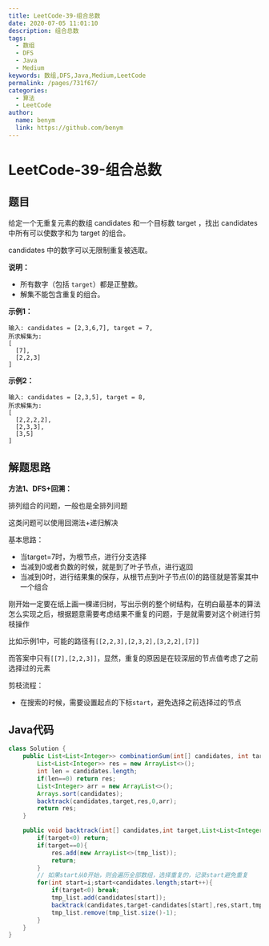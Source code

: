 ```yaml
---
title: LeetCode-39-组合总数
date: 2020-07-05 11:01:10
description: 组合总数
tags: 
  - 数组
  - DFS
  - Java
  - Medium
keywords: 数组,DFS,Java,Medium,LeetCode
permalink: /pages/731f67/
categories: 
  - 算法
  - LeetCode
author: 
  name: benym
  link: https://github.com/benym
---
```


# LeetCode-39-组合总数

## 题目

给定一个无重复元素的数组 candidates 和一个目标数 target ，找出 candidates 中所有可以使数字和为 target 的组合。

candidates 中的数字可以无限制重复被选取。

**说明：**

- 所有数字（包括 `target`）都是正整数。
- 解集不能包含重复的组合。 



**示例1：**

```
输入: candidates = [2,3,6,7], target = 7,
所求解集为:
[
  [7],
  [2,2,3]
]
```

**示例2：**

```
输入: candidates = [2,3,5], target = 8,
所求解集为:
[
  [2,2,2,2],
  [2,3,3],
  [3,5]
]
```

## 解题思路

**方法1、DFS+回溯：**

排列组合的问题，一般也是全排列问题

这类问题可以使用回溯法+递归解决

基本思路：

- 当target=7时，为根节点，进行分支选择
- 当减到0或者负数的时候，就是到了叶子节点，进行返回
- 当减到0时，进行结果集的保存，从根节点到叶子节点(0)的路径就是答案其中一个组合

刚开始一定要在纸上画一棵递归树，写出示例的整个树结构，在明白最基本的算法怎么实现之后，根据题意需要考虑结果不重复的问题，于是就需要对这个树进行剪枝操作

比如示例1中，可能的路径有`[[2,2,3],[2,3,2],[3,2,2],[7]]`

而答案中只有`[[7],[2,2,3]]`，显然，重复的原因是在较深层的节点值考虑了之前选择过的元素

剪枝流程：

- 在搜索的时候，需要设置起点的下标`start`，避免选择之前选择过的节点

## Java代码

```java
class Solution {
    public List<List<Integer>> combinationSum(int[] candidates, int target) {
        List<List<Integer>> res = new ArrayList<>();
        int len = candidates.length;
        if(len==0) return res;
        List<Integer> arr = new ArrayList<>();
        Arrays.sort(candidates);
        backtrack(candidates,target,res,0,arr);
        return res;
    }

    public void backtrack(int[] candidates,int target,List<List<Integer>> res,int i,List<Integer> tmp_list){
        if(target<0) return;
        if(target==0){
            res.add(new ArrayList<>(tmp_list));
            return;
        }
        // 如果start从0开始，则会遍历全部数组，选择重复的，记录start避免重复
        for(int start=i;start<candidates.length;start++){
            if(target<0) break;
            tmp_list.add(candidates[start]);
            backtrack(candidates,target-candidates[start],res,start,tmp_list);
            tmp_list.remove(tmp_list.size()-1);
        }
    }
}
```

